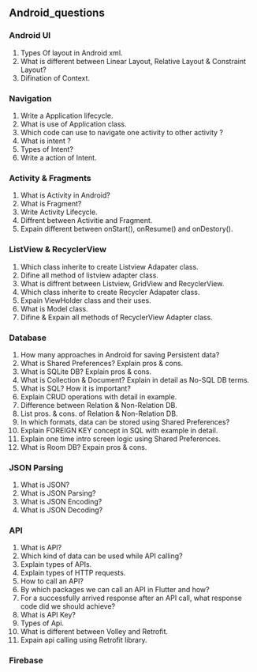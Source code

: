 ## Android_questions

### Android UI

1. Types Of layout in Android xml.
2. What is different between Linear Layout, Relative Layout & Constraint Layout?
3. Difination of Context.

### Navigation

1. Write a Application lifecycle.
2. What is use of Application class.
3. Which code can use to navigate one activity to other activity ?
4. What is intent ?
5. Types of Intent?
6. Write a action of Intent.

### Activity & Fragments

1. What is Activity in Android?
2. What is Fragment?
3. Write Activity Lifecycle.
4. Diffrent between Activitie and Fragment.
5. Expain different between onStart(), onResume() and onDestory().

### ListView & RecyclerView

1. Which class inherite to create Listview Adapater class.
2. Difine all method of listview adapter class.
3. What is diffrent between Listview, GridView and RecyclerView.
4. Which class inherite to create Recycler Adapater class.
5. Expain ViewHolder class and their uses.
6. What is Model class.
7. Difine & Expain all methods of RecyclerView Adapter class.

### Database

1. How many approaches in Android for saving Persistent data?
2. What is Shared Preferences? Explain pros & cons.
3. What is SQLite DB? Explain pros & cons.
4. What is Collection & Document? Explain in detail as No-SQL DB terms.
5. What is SQL? How it is important?
6. Explain CRUD operations with detail in example.
7. Difference between Relation & Non-Relation DB.
8. List pros. & cons. of Relation & Non-Relation DB.
9. In which formats, data can be stored using Shared Preferences?
10. Explain FOREIGN KEY concept in SQL with example in detail.
11. Explain one time intro screen logic using Shared Preferences.
12. What is Room DB? Expain pros & cons.

### JSON Parsing

1. What is JSON?
2. What is JSON Parsing?
3. What is JSON Encoding?
4. What is JSON Decoding?

### API

1. What is API?
2. Which kind of data can be used while API calling?
3. Explain types of APIs.
4. Explain types of HTTP requests.
5. How to call an API?
6. By which packages we can call an API in Flutter and how?
7. For a successfully arrived response after an API call, what response code did we should achieve?
8. What is API Key?
9. Types of Api.
10. What is different between Volley and Retrofit.
11. Expain api calling using Retrofit library.

### Firebase
